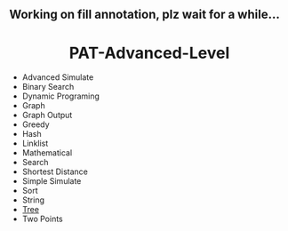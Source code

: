 Working on fill annotation, plz wait for a while...
---------------------------------------------------
<h1 align = "center">PAT-Advanced-Level</h1>

* Advanced Simulate
* Binary Search
* Dynamic Programing
* Graph
* Graph Output
* Greedy
* Hash
* Linklist
* Mathematical
* Search
* Shortest Distance
* Simple Simulate
* Sort
* String
* [Tree](https://github.com/LT-IssacF/PAT-Advanced-Level/tree/main/Tree)</li>
* Two Points
